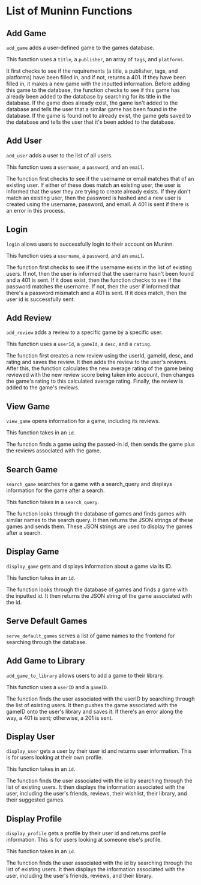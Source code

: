 # List of Muninn Functions

## Add Game
`add_game` adds a user-defined game to the games database.

This function uses a `title`, a `publisher`, an array of `tags`, and `platforms`.

It first checks to see if the requirements (a title, a publisher, tags, and platforms) have been filled in, and if not, returns a 401. If they have been filled in, it makes a new game with the inputted information. Before adding this game to the database, the function checks to see if this game has already been added to the database by searching for its title in the database. If the game does already exist, the game isn't added to the database and tells the user that a similar game has been found in the database. If the game is found not to already exist, the game gets saved to the database and tells the user that it's been added to the database.

## Add User
`add_user` adds a user to the list of all users.

This function uses a `username`, a `password`, and an `email`.

The function first checks to see if the username or email matches that of an existing user. If either of these does match an existing user, the user is informed that the user they are trying to create already exists. If they don't match an existing user, then the password is hashed and a new user is created using the username, password, and email. A 401 is sent if there is an error in this process.

## Login
`login` allows users to successfully login to their account on Muninn.

This function uses a `username`, a `password`, and an `email`.

The function first checks to see if the username exists in the list of existing users. If not, then the user is informed that the username hasn't been found and a 401 is sent. If it does exist, then the function checks to see if the password matches the username. If not, then the user if informed that there's a password mismatch and a 401 is sent. If it does match, then the user id is successfully sent.

## Add Review
`add_review` adds a review to a specific game by a specific user.

This function uses a `userId`, a `gameId`, a `desc`, and a `rating`.

The function first creates a new review using the userId, gameId, desc, and rating and saves the review. It then adds the review to the user's reviews. After this, the function calculates the new average rating of the game being reviewed with the new review score being taken into account, then changes the game's rating to this calculated average rating. Finally, the review is added to the game's reviews.

## View Game
`view_game` opens information for a game, including its reviews.

This function takes in an `id`.

The function finds a game using the passed-in id, then sends the game plus the reviews associated with the game.

## Search Game
`search_game` searches for a game with a search_query and displays information for the game after a search.

This function takes in a `search_query`.

The function looks through the database of games and finds games with similar names to the search query. It then returns the JSON strings of these games and sends them. These JSON strings are used to display the games after a search.

## Display Game
`display_game` gets and displays information about a game via its ID.

This function takes in an `id`.

The function looks through the database of games and finds a game with the inputted id. It then returns the JSON string of the game associated with the id.

## Serve Default Games
`serve_default_games` serves a list of game names to the frontend for searching through the database.

## Add Game to Library
`add_game_to_library` allows users to add a game to their library.

This function uses a `userID` and a `gameID`.

The function finds the user associated with the userID by searching through the list of existing users. It then pushes the game associated with the gameID onto the user's library and saves it. If there's an error along the way, a 401 is sent; otherwise, a 201 is sent.

## Display User
`display_user` gets a user by their user id and returns user information. This is for users looking at their own profile.

This function takes in an `id`.

The function finds the user associated with the id by searching through the list of existing users. It then displays the information associated with the user, including the user's friends, reviews, their wishlist, their library, and their suggested games.

## Display Profile
`display_profile` gets a profile by their user id and returns profile information. This is for users looking at someone else's profile.

This function takes in an `id`.

The function finds the user associated with the id by searching through the list of existing users. It then displays the information associated with the user, including the user's friends, reviews, and their library.
